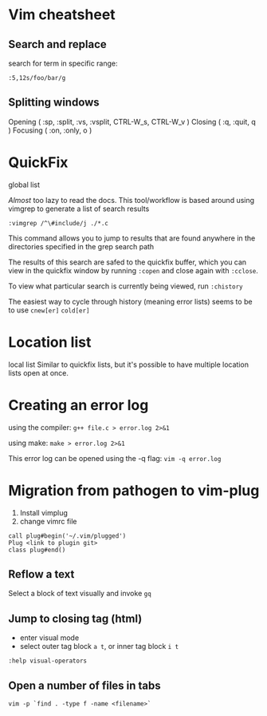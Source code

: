 Vim cheatsheet
==============================================================================

## Search and replace

search for term in specific range: 

`:5,12s/foo/bar/g`


## Splitting windows

Opening ( :sp, :split, :vs, :vsplit, CTRL-W_s, CTRL-W_v )
Closing ( :q, :quit, <Leader>q )
Focusing ( :on, :only, <Leader>o )


# QuickFix
global list 

*Almost* too lazy to read the docs. This tool/workflow is based around using
vimgrep to generate a list of search results

```
:vimgrep /^\#include/j ./*.c 
```
This command allows you to jump to results that are found anywhere in the
directories specified in the grep search path

The results of this search are safed to the quickfix buffer, which you can 
view in the quickfix window by running `:copen` and close again with `:cclose`.

To view what particular search is currently being viewed, run `:chistory`

The easiest way to cycle through history (meaning error lists) seems to be to
use `cnew[er]` `cold[er]`


# Location list
local list
Similar to quickfix lists, but it's possible to have multiple location  lists
open at once. 


# Creating an error log

using the compiler: 
`g++ file.c > error.log 2>&1`

using make:
`make > error.log 2>&1`


This error log can be opened using the -q flag:
`vim -q error.log`


# Migration from pathogen to vim-plug

1. Install vimplug
2. change vimrc file 
```
call plug#begin('~/.vim/plugged')
Plug <link to plugin git>
class plug#end()
```

## Reflow a text 

Select a block of text visually and invoke `gq`


## Jump to closing tag (html)

+ enter visual mode
+ select outer tag block `a t`, or inner tag block `i t`

`:help visual-operators`


## Open a number of files in tabs

```
vim -p `find . -type f -name <filename>`
```
